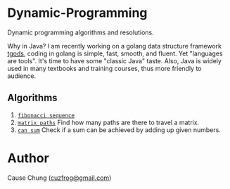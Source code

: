 # Dynamic-Programming

Dynamic programming algorithms and resolutions.

Why in Java? I am recently working on a golang data structure framework [tgods](https://github.com/cuzfrog/tgods),
coding in golang is simple, fast, smooth, and fluent. Yet "languages are tools". It's time to have some "classic Java" taste.
Also, Java is widely used in many textbooks and training courses, thus more friendly to audience.

## Algorithms

1. [`fibonacci sequence`](./src/main/java/com/github/cuzfrog/fibonacci)
2. [`matrix paths`](./src/main/java/com/github/cuzfrog/matrixpath) Find how many paths are there to travel a matrix.
3. [`can sum`](./src/main/java/com/github/cuzfrog/cansum) Check if a sum can be achieved by adding up given numbers.

# Author
Cause Chung (cuzfrog@gmail.com)
